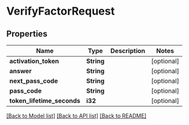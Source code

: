 # VerifyFactorRequest

## Properties
Name | Type | Description | Notes
------------ | ------------- | ------------- | -------------
**activation_token** | **String** |  | [optional] 
**answer** | **String** |  | [optional] 
**next_pass_code** | **String** |  | [optional] 
**pass_code** | **String** |  | [optional] 
**token_lifetime_seconds** | **i32** |  | [optional] 

[[Back to Model list]](../README.md#documentation-for-models) [[Back to API list]](../README.md#documentation-for-api-endpoints) [[Back to README]](../README.md)


